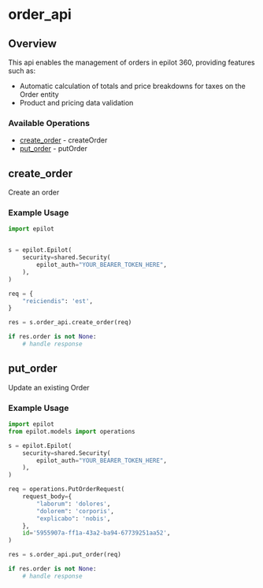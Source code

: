 # order_api

## Overview

This api enables the management of orders in epilot 360, providing features such as:
 - Automatic calculation of totals and price breakdowns for taxes on the Order entity
 - Product and pricing data validation


### Available Operations

* [create_order](#create_order) - createOrder
* [put_order](#put_order) - putOrder

## create_order

Create an order

### Example Usage

```python
import epilot


s = epilot.Epilot(
    security=shared.Security(
        epilot_auth="YOUR_BEARER_TOKEN_HERE",
    ),
)

req = {
    "reiciendis": 'est',
}

res = s.order_api.create_order(req)

if res.order is not None:
    # handle response
```

## put_order

Update an existing Order

### Example Usage

```python
import epilot
from epilot.models import operations

s = epilot.Epilot(
    security=shared.Security(
        epilot_auth="YOUR_BEARER_TOKEN_HERE",
    ),
)

req = operations.PutOrderRequest(
    request_body={
        "laborum": 'dolores',
        "dolorem": 'corporis',
        "explicabo": 'nobis',
    },
    id='5955907a-ff1a-43a2-ba94-67739251aa52',
)

res = s.order_api.put_order(req)

if res.order is not None:
    # handle response
```
